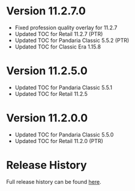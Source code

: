 # Version 11.2.7.0

- Fixed profession quality overlay for 11.2.7
- Updated TOC for Retail 11.2.7 (PTR)
- Updated TOC for Pandaria Classic 5.5.2 (PTR)
- Updated TOC for Classic Era 1.15.8

# Version 11.2.5.0

- Updated TOC for Pandaria Classic 5.5.1
- Updated TOC for Retail 11.2.5

# Version 11.2.0.0

- Updated TOC for Pandaria Classic 5.5.0
- Updated TOC for Retail 11.2.0 (PTR)

# Release History

Full release history can be found [here](https://github.com/kstange/OPieMasque/wiki/Release-Notes).
